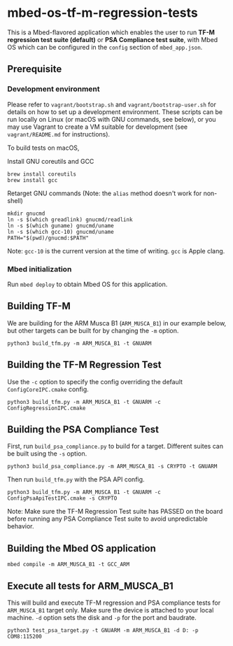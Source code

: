 # mbed-os-tf-m-regression-tests

This is a Mbed-flavored application which enables the user to run
**TF-M regression test suite (default)** or **PSA Compliance test suite**,
with Mbed OS which can be configured in the `config` section of `mbed_app.json`.

## Prerequisite

### Development environment

Please refer to `vagrant/bootstrap.sh` and `vagrant/bootstrap-user.sh` for
details on how to set up a development environment. These scripts can be run
locally on Linux (or macOS with GNU commands, see below), or you may use Vagrant to create a VM suitable for
development (see `vagrant/README.md` for instructions).

To build tests on macOS,

Install GNU coreutils and GCC
```
brew install coreutils
brew install gcc
```

Retarget GNU commands (Note: the `alias` method doesn't work for non-shell)
```
mkdir gnucmd
ln -s $(which greadlink) gnucmd/readlink
ln -s $(which guname) gnucmd/uname
ln -s $(which gcc-10) gnucmd/uname
PATH="$(pwd)/gnucmd:$PATH"
```
Note: `gcc-10` is the current version at the time of writing. `gcc` is Apple clang.

### Mbed initialization

Run `mbed deploy` to obtain Mbed OS for this application.

## Building TF-M

We are building for the ARM Musca B1 (`ARM_MUSCA_B1`) in our example
below, but other targets can be built for by changing the `-m` option.

```
python3 build_tfm.py -m ARM_MUSCA_B1 -t GNUARM
```

## Building the TF-M Regression Test

Use the `-c` option to specify the config overriding the default
`ConfigCoreIPC.cmake` config.

```
python3 build_tfm.py -m ARM_MUSCA_B1 -t GNUARM -c ConfigRegressionIPC.cmake
```

## Building the PSA Compliance Test

First, run `build_psa_compliance.py` to build for a target. Different suites can
be built using the `-s` option.

```
python3 build_psa_compliance.py -m ARM_MUSCA_B1 -s CRYPTO -t GNUARM
```

Then run `build_tfm.py` with the PSA API config.

```
python3 build_tfm.py -m ARM_MUSCA_B1 -t GNUARM -c ConfigPsaApiTestIPC.cmake -s CRYPTO
```

Note: Make sure the TF-M Regression Test suite has PASSED on the board before
running any PSA Compliance Test suite to avoid unpredictable behavior.

## Building the Mbed OS application

```
mbed compile -m ARM_MUSCA_B1 -t GCC_ARM
```

## Execute all tests for ARM_MUSCA_B1

This will build and execute TF-M regression and PSA compliance tests
for `ARM_MUSCA_B1` target only. Make sure the device is attached to your local
machine. `-d` option sets the disk and `-p` for the port and baudrate.
```
python3 test_psa_target.py -t GNUARM -m ARM_MUSCA_B1 -d D: -p COM8:115200
```
